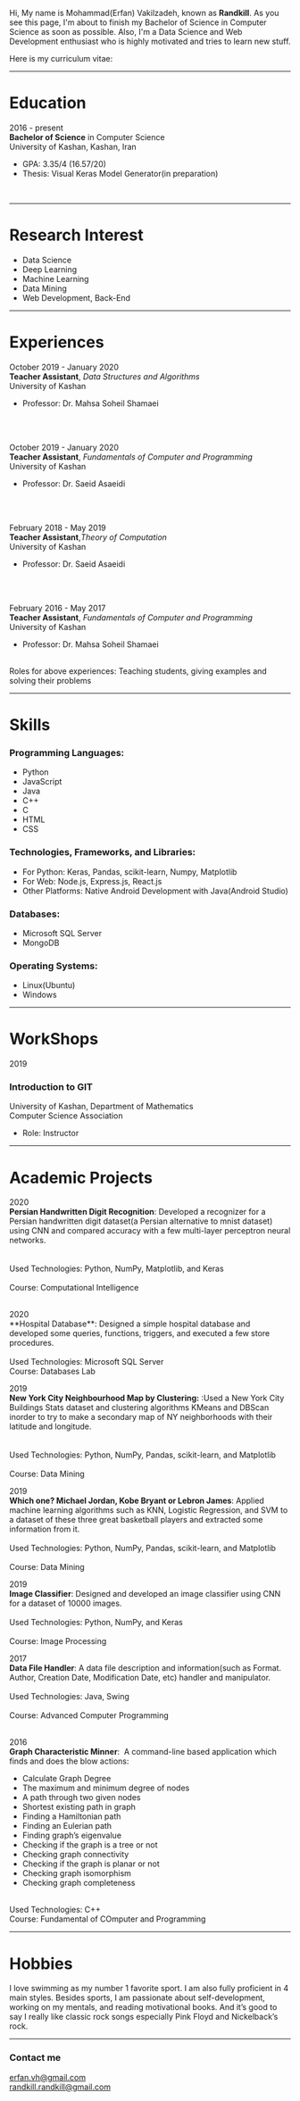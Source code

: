 Hi, My name is Mohammad(Erfan) Vakilzadeh, known as **Randkill**. As you see this page, I'm about to finish my Bachelor of Science in Computer Science as soon as possible. Also, I'm a Data Science and Web Development enthusiast who is highly motivated and tries to learn new stuff.

Here is my curriculum vitae:

---
# **Education**

2016 - present
<br>
**Bachelor of Science**​ in Computer Science
<br>
University of Kashan, Kashan, Iran
  * GPA: 3.35/4 (16.57/20)
  * Thesis: Visual Keras Model Generator(in preparation)
<br>

---
# **Research Interest**
* Data Science
* Deep Learning
* Machine Learning
* Data Mining
* Web Development, Back-End

---
# **Experiences**



October 2019 - January 2020
<br>
**Teacher Assistant**, *Data Structures and Algorithms*
<br>
University of Kashan
* Professor: Dr. Mahsa Soheil Shamaei
<br>
<br>

October 2019 - January 2020
<br>
**Teacher Assistant**, *Fundamentals of Computer and Programming*
<br>
University of Kashan
* Professor: Dr. Saeid Asaeidi
<br>
<br>

February 2018 - May 2019
<br>
**Teacher Assistant**,​ *Theory of Computation*
<br>
University of Kashan
* Professor: Dr. Saeid Asaeidi
<br>
<br>

February 2016 - May 2017
<br>
**Teacher Assistant**, ​ *Fundamentals of Computer and Programming*
<br>
University of Kashan
* Professor: Dr. Mahsa Soheil Shamaei

<br>
Roles for above experiences: Teaching students, giving examples and solving their problems
<br>

---
# Skills
### Programming Languages:
* Python
* JavaScript
* Java
* C++
* C
* HTML
* CSS


### Technologies, Frameworks, and Libraries:
* For Python: Keras, Pandas, scikit-learn, Numpy, Matplotlib
* For Web: Node.js, Express.js, React.js
* Other Platforms: Native Android Development with Java(Android Studio)


### Databases:
* Microsoft SQL Server
* MongoDB

### Operating Systems:
* Linux(​Ubuntu)
* Windows

---
# WorkShops
2019

### Introduction to GIT
University of Kashan, Department of Mathematics
<br>
Computer Science Association
* Role: Instructor


---
# Academic Projects

2020
<br>
**Persian Handwritten Digit Recognition​**: Developed a recognizer for a Persian handwritten digit dataset(a Persian alternative to mnist dataset) using CNN and compared accuracy with a few multi-layer perceptron neural networks.		
<br>
<br>
Used Technologies: Python, NumPy, Matplotlib, and Keras 				
<br>
Course: Computational Intelligence
<br>

<br>
2020
<br>
**Hospital Database​**:  Designed a simple hospital database and developed some queries, functions, triggers, and executed a few store procedures.			
<br>
<br>
Used Technologies: Microsoft SQL Server							
<br>
Course: Databases Lab
<br>


2019
<br>
**New York City Neighbourhood Map by Clustering:** :Used a New York City Buildings Stats dataset and clustering algorithms KMeans and DBScan inorder to try to make a secondary map of NY neighborhoods with their latitude and longitude.		
<br>
<br>
Used Technologies: Python, NumPy, Pandas, scikit-learn, and Matplotlib      			
<br>
Course: Data Mining
<br>

2019
<br>
**Which one? Michael Jordan, Kobe Bryant or Lebron James​**: Applied machine learning algorithms such as KNN, Logistic Regression, and SVM to a dataset of these three great basketball players and extracted some information from it.
<br>
<br>
Used Technologies: Python, NumPy, Pandas, scikit-learn, and Matplotlib      			
<br>
Course: Data Mining
<br>

2019
<br>
**Image Classifier**: ​Designed and developed an image classifier using CNN for a dataset of 10000 images.
<br>
<br>
Used Technologies: Python, NumPy, and Keras				 		
<br>
Course: Image Processing
<br>

2017
<br>
**Data File Handler​**: A data file description and information(such as Format. Author, Creation Date, Modification Date, etc) handler and manipulator.
<br>
<br>
Used Technologies: Java, Swing								
<br>
Course: Advanced Computer Programming	
<br>

2016
<br>
**Graph Characteristic Minner**: ​ A command-line based application which finds and does the blow actions:

* Calculate Graph Degree
* The maximum and minimum degree of nodes
* A path through two given nodes
* Shortest existing path in graph
* Finding a Hamiltonian path
* Finding an Eulerian path
* Finding graph’s eigenvalue
* Checking if the graph is a tree or not
* Checking graph connectivity
* Checking if the graph is planar or not
* Checking graph isomorphism
* Checking graph completeness

<br>
Used Technologies: C++ 										
<br>
Course: Fundamental of COmputer and Programming
<br>

---


# Hobbies
I love swimming as my number 1 favorite sport. I am also fully proficient in 4 main styles. Besides sports, I am passionate about self-development, working on my mentals, and reading motivational books. And it’s good to say I really like classic rock songs especially Pink Floyd and Nickelback’s rock.


---

### Contact me

[erfan.vh@gmail.com](mailto:erfan.vh@gmail.com)
<br>
[randkill.randkill@gmail.com](mailto:randkill.randkill@gmail.com)
